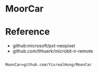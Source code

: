 # MoorCar

# Reference
* github:microsoft/pxt-neopixel
* github.com/thtuerk/microbit-ir-remote


```package

MoonCar=github.com/YisrealHung/MoonCar

```
